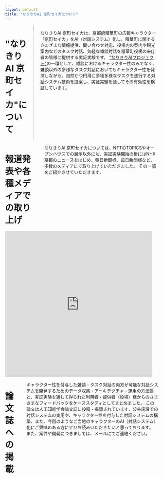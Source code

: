 ```yaml
---
layout: default
title: "なりきりAI 京町セイカについて"
---
```


<!-- Columns start at 50% wide on mobile and bump up to 33.3% wide on desktop -->
<div class="container-xl">
  <div class="row columns">
    <h1 class="display-4">"なりきりAI 京町セイカ"について</h1>
    <!--アイキャッチ-->
    <div class="column one-third p-3">
      <div class="centered">
        <img src="https://masahiro-mi.github.io/img/SeikaSS.jpg" style="width:100%; height:100%">
      </div>
    </div>
    <!--概要-->
    <div class="column two-thirds p-3">
        <p class="lead">なりきりAI 京町セイカは、京都府精華町の広報キャラクター「京町セイカ」をAI（対話システム）化し、精華町に関するさまざまな情報提供、問い合わせ対応、役場内の案内や観光案内などのタスク対話、気軽な雑談対話を精華町役場の来庁者の皆様に提供する実証実験です。
        <a href="https://narikiri-qa.jp/">"なりきりAIプロジェクト"</a>の一環として、雑談におけるキャラクター性のみでなく、雑談以外の多様なタスク対話においてもキャラクター性を発揮しながら、自然かつ円滑に多種多様なタスクを遂行する対話システム技術を提案し、実証実験を通してその有効性を検証しています。</p>
    </div>
  </div>

  <!--ニュース取り上げの紹介-->
  <div class="row columns">
      <h1 class="display-4">報道発表や各種メディアでの取り上げ</h1>
    <!-- 記事取り上げ説明 -->
    <div class="column p-3">
      <p class="lead">なりきりAI 京町セイカについては、NTTのTOPICSやオープンハウスでの展示以外にも、実証実験開始の折にはNHK京都のニュースをはじめ、朝日新聞様、毎日新聞様など、多数のメディアにて取り上げていただきました。
      その一部をご紹介させていただきます．</p>
    </div>
  </div>
  <div class="row columns">
    <!-- Youtubeのニュース -->
    <div class="column one-half p-3">
      <div class="row columns">
        <iframe width="640" height="480" src="https://www.youtube.com/embed/47LsuC5-bAA?si=C41VX43NVo4NWGpK&amp;start=330" title="YouTube video player" frameborder="0" allow="accelerometer; autoplay; clipboard-write; encrypted-media; gyroscope; picture-in-picture; web-share" allowfullscreen></iframe>
      </div>
    </div>
    <div class="column one-half p-3">
      <!--記事1-->
      <div class="column one-half">
          <div class="iframely-embed"><div class="iframely-responsive" style="padding-bottom: 75%; padding-top: 120px;"><a href="https://journal.ntt.co.jp/article/7561" data-iframely-url="//iframely.net/dYDybhW"></a></div></div><script async="" src="//iframely.net/embed.js"></script>
      </div>
      <!--記事2-->
      <div class="column one-half">
          <div class="iframely-embed"><div class="iframely-responsive" style="padding-bottom: 52.5%; padding-top: 120px;"><a href="https://group.ntt/jp/topics/2021/11/12/ai_seika.html" data-iframely-url="//iframely.net/3BHp1tA"></a></div></div><script async src="//iframely.net/embed.js"></script>
      </div>
      <!--記事3-->
      <div class="column one-half">
          <div class="iframely-embed"><div class="iframely-responsive" style="padding-bottom: 52.3333%; padding-top: 120px;"><a href="https://www.asahi.com/articles/ASN767DSSN73PLZB001.html" data-iframely-url="//iframely.net/Amrkkes"></a></div></div><script async src="//iframely.net/embed.js"></script>
      </div>
      <!--記事4-->
      <div class="column one-half">
          <div class="iframely-embed"><div class="iframely-responsive" style="padding-bottom: 52.5%; padding-top: 120px;"><a href="https://mainichi.jp/articles/20211117/ddl/k26/010/299000c" data-iframely-url="//iframely.net/ESz5KKc"></a></div></div><script async src="//iframely.net/embed.js"></script>
      </div>
    </div>
  </div>

  <div class="row columns">
    <h1 class="display-4">論文誌への掲載</h1>
    <!-- 論文 -->
    <div class="column one-third p-3">
      <div class="my-auto">
        <div class="iframely-embed"><div class="iframely-responsive" style="height: 140px; padding-bottom: 0;"><a href="https://www.jstage.jst.go.jp/article/tjsai/38/3/38_38-3_B-MA2/_article/-char/ja" data-iframely-url="//iframely.net/i5dVwDU"></a></div></div><script async src="//iframely.net/embed.js"></script>
      </div>
    </div>
    <!---->
    <div class="column two-thirds p-3">
        <p class="lead">キャラクター性を付与した雑談・タスク対話の両方が可能な対話システムを開発するためのデータ収集・アーキテクチャ・運用の方法論と、実証実験を通して得られた利用者・提供者（役場）様からのさまざまなフィードバックをケーススタディとしてまとめました。
        この論文は人工知能学会論文誌に投稿・採録されています．公共施設での対話システムの実用や、キャラクター性を付与した対話システムの構築、また、今回のようなご当地のキャラクターのAI（対話システム）化にご興味のある方にぜひお読みいただきたいと思っております。
        また、案件や開発につきましては、メールにてご連絡ください。</p>
    </div>
  </div>
</div>